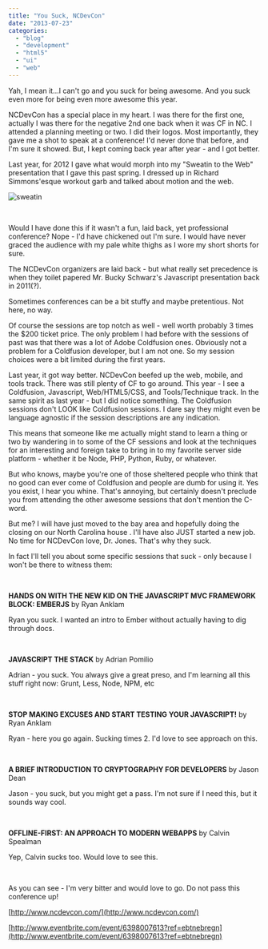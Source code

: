 ```yaml
---
title: "You Suck, NCDevCon"
date: "2013-07-23"
categories:
  - "blog"
  - "development"
  - "html5"
  - "ui"
  - "web"
---
```


Yah, I mean it...I can't go and you suck for being awesome. And you suck even more for being even more awesome this year.

NCDevCon has a special place in my heart. I was there for the first one, actually I was there for the negative 2nd one back when it was CF in NC. I attended a planning meeting or two. I did their logos. Most importantly, they gave me a shot to speak at a conference! I'd never done that before, and I'm sure it showed. But, I kept coming back year after year - and I got better.

Last year, for 2012 I gave what would morph into my "Sweatin to the Web" presentation that I gave this past spring. I dressed up in Richard Simmons'esque workout garb and talked about motion and the web.

![sweatin](https://d2ypg8o05lff0b.cloudfront.net/wp-content/uploads/2013/07/sweatin.jpg)

 

Would I have done this if it wasn't a fun, laid back, yet professional conference? Nope - I'd have chickened out I'm sure. I would have never graced the audience with my pale white thighs as I wore my short shorts for sure.

The NCDevCon organizers are laid back - but what really set precedence is when they toilet papered Mr. Bucky Schwarz's Javascript presentation back in 2011(?).

Sometimes conferences can be a bit stuffy and maybe pretentious. Not here, no way.

Of course the sessions are top notch as well - well worth probably 3 times the $200 ticket price. The only problem I had before with the sessions of past was that there was a lot of Adobe Coldfusion ones. Obviously not a problem for a Coldfusion developer, but I am not one. So my session choices were a bit limited during the first years.

Last year, it got way better. NCDevCon beefed up the web, mobile, and tools track. There was still plenty of CF to go around. This year - I see a Coldfusion, Javascript, Web/HTML5/CSS, and Tools/Technique track. In the same spirit as last year - but I did notice something. The Coldfusion sessions don't LOOK like Coldfusion sessions. I dare say they might even be language agnostic if the session descriptions are any indication.

This means that someone like me actually might stand to learn a thing or two by wandering in to some of the CF sessions and look at the techniques for an interesting and foreign take to bring in to my favorite server side platform - whether it be Node, PHP, Python, Ruby, or whatever.

But who knows, maybe you're one of those sheltered people who think that no good can ever come of Coldfusion and people are dumb for using it. Yes you exist, I hear you whine. That's annoying, but certainly doesn't preclude you from attending the other awesome sessions that don't mention the C-word.

But me? I will have just moved to the bay area and hopefully doing the closing on our North Carolina house . I'll have also JUST started a new job. No time for NCDevCon love, Dr. Jones. That's why they suck.

In fact I'll tell you about some specific sessions that suck - only because I won't be there to witness them:

 

**HANDS ON WITH THE NEW KID ON THE JAVASCRIPT MVC FRAMEWORK BLOCK: EMBERJS** by Ryan Anklam

Ryan you suck. I wanted an intro to Ember without actually having to dig through docs.

 

**JAVASCRIPT THE STACK** by Adrian Pomilio

Adrian - you suck. You always give a great preso, and I'm learning all this stuff right now: Grunt, Less, Node, NPM, etc

 

**STOP MAKING EXCUSES AND START TESTING YOUR JAVASCRIPT!** by Ryan Anklam

Ryan - here you go again. Sucking times 2. I'd love to see approach on this.

 

**A BRIEF INTRODUCTION TO CRYPTOGRAPHY FOR DEVELOPERS** by Jason Dean

Jason - you suck, but you might get a pass. I'm not sure if I need this, but it sounds way cool.

 

**OFFLINE-FIRST: AN APPROACH TO MODERN WEBAPPS** by Calvin Spealman

Yep, Calvin sucks too. Would love to see this.

 

As you can see - I'm very bitter and would love to go. Do not pass this conference up!

[http://www.ncdevcon.com/](http://www.ncdevcon.com/)

[http://www.eventbrite.com/event/6398007613?ref=ebtnebregn](http://www.eventbrite.com/event/6398007613?ref=ebtnebregn)
